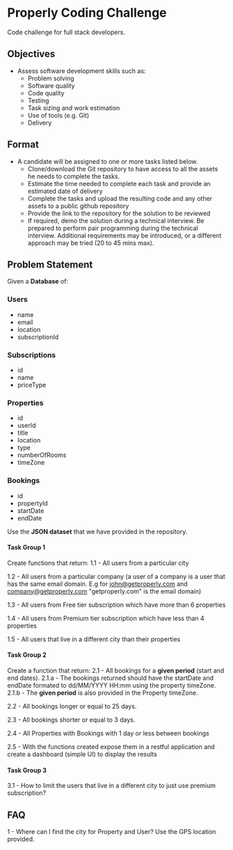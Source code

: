 # Properly Coding Challenge
Code challenge for full stack developers.

## Objectives
 - Assess software development skills such as:
    - Problem solving
    - Software quality
    - Code quality
    - Testing
    - Task sizing and work estimation
    - Use of tools (e.g. Git)
    - Delivery

## Format
 - A candidate will be assigned to one or more tasks listed below. 
    - Clone/download the Git repository to have access to all the assets he needs to complete the tasks.
    - Estimate the time needed to complete each task and provide an estimated date of delivery 
    - Complete the tasks and upload the resulting code and any other assets to a public github repository
    - Provide the link to the repository for the solution to be reviewed
    - If required, demo the solution during a technical interview. Be prepared to perform pair programming during the technical interview. Additional requirements may be introduced, or a different approach may be tried (20 to 45 mins max).

## Problem Statement

Given a **Database** of:
### Users
 - name
 - email
 - location
 - subscriptionId

### Subscriptions
 - id
 - name
 - priceType

### Properties
 - id
 - userId
 - title
 - location
 - type
 - numberOfRooms
 - timeZone

### Bookings

 - id
 - propertyId
 - startDate
 - endDate

Use the **JSON dataset** that we have provided in the repository. 

#### Task Group 1
Create functions that return:
 1.1 - All users from a particular city

 1.2 - All users from a particular company (a user of a company is a user that has the same email domain. E.g for john@getproperly.com and company@getproperly.com "getproperly.com" is the email domain)

 1.3 - All users from Free tier subscription which have more than 6 properties

 1.4 - All users from Premium tier subscription which have less than 4 properties

 1.5 - All users that live in a different city than their properties

#### Task Group 2
Create a function that return:
 2.1 - All bookings for a **given period** (start and end dates).
    2.1.a - The bookings returned should have the startDate and endDate formated to dd/MM/YYYY HH:mm using the property timeZone. 
    2.1.b - The **given period** is also provided in the Property timeZone.

2.2 - All bookings longer or equal to 25 days.

2.3 - All bookings shorter or equal to 3 days.

2.4 - All Properties with Bookings with 1 day or less between bookings

2.5 - With the functions created expose them in a restful application and create a dashboard (simple UI) to display the results

#### Task Group 3

 3.1 - How to limit the users that live in a different city to just use premium subscription?


## FAQ
1 -  Where can I find the city for Property and User?
Use the GPS location provided.
